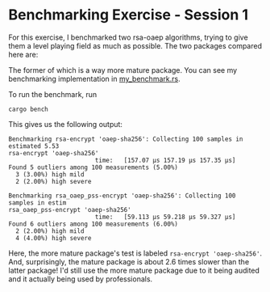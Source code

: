 # Benchmarking Exercise - Session 1

For this exercise, I benchmarked two rsa-oaep algorithms, trying to give them a level playing field as much as possible. The two packages compared here are:

The former of which is a way more mature package. You can see my benchmarking implementation in [my_benchmark.rs](https://github.com/intldds/unclk/blob/main/session-1/benchmark/benches/benchmark.rs).

To run the benchmark, run

```ignore
cargo bench
```

This gives us the following output:

```ignore
Benchmarking rsa-encrypt 'oaep-sha256': Collecting 100 samples in estimated 5.53                                                                                rsa-encrypt 'oaep-sha256'                        
                        time:   [157.07 µs 157.19 µs 157.35 µs]
Found 5 outliers among 100 measurements (5.00%)
  3 (3.00%) high mild
  2 (2.00%) high severe

Benchmarking rsa_oaep_pss-encrypt 'oaep-sha256': Collecting 100 samples in estim                                                                                rsa_oaep_pss-encrypt 'oaep-sha256'                        
                        time:   [59.113 µs 59.218 µs 59.327 µs]
Found 6 outliers among 100 measurements (6.00%)
  2 (2.00%) high mild
  4 (4.00%) high severe
```

Here, the more mature package's test is labeled `rsa-encrypt 'oaep-sha256'`. And, surprisingly, the mature package is about 2.6 times slower than the latter package! I'd still use the more mature package due to it being audited and it actually being used by professionals.
